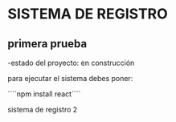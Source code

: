 <h1>SISTEMA DE REGISTRO</h1>
<h2>primera prueba</h2>

-estado del proyecto: en construcción

para ejecutar el sistema debes poner:

´´´´npm install react´´´´

sistema de registro 2

